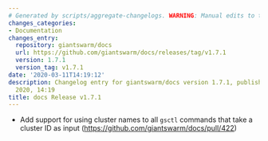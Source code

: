 ```yaml
---
# Generated by scripts/aggregate-changelogs. WARNING: Manual edits to this files will be overwritten.
changes_categories:
- Documentation
changes_entry:
  repository: giantswarm/docs
  url: https://github.com/giantswarm/docs/releases/tag/v1.7.1
  version: 1.7.1
  version_tag: v1.7.1
date: '2020-03-11T14:19:12'
description: Changelog entry for giantswarm/docs version 1.7.1, published on 11 March
  2020, 14:19
title: docs Release v1.7.1
---
```


* Add support for using cluster names to all `gsctl` commands that take a cluster ID as input (https://github.com/giantswarm/docs/pull/422)
